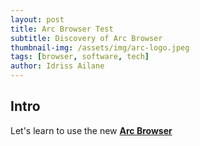 ```yaml
---
layout: post
title: Arc Browser Test
subtitle: Discovery of Arc Browser
thumbnail-img: /assets/img/arc-logo.jpeg
tags: [browser, software, tech]
author: Idriss Ailane
---
```


## Intro

Let's learn to use the new **[Arc Browser](https://arc.net/)**